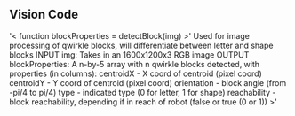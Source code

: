## Vision Code
'<  function blockProperties = detectBlock(img) >'
  Used for image processing of qwirkle blocks, will differentiate between letter and shape blocks
      INPUT img: Takes in an 1600x1200x3 RGB image
      OUTPUT blockProperties: A n-by-5 array with n qwirkle blocks detected, with properties (in columns):
                              centroidX - X coord of centroid (pixel coord)
                              centroidY - Y coord of centroid (pixel coord)
                              orientation - block angle (from -pi/4 to pi/4)
                              type - indicated type (0 for letter, 1 for shape)
                              reachability - block reachability, depending if in reach of robot (false or true (0 or 1)) >'

